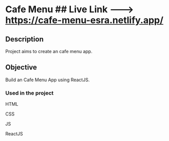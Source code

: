 
# Cafe Menu ## Live Link ---> https://cafe-menu-esra.netlify.app/

## Description

Project aims to create an cafe menu app.

## Objective

Build an Cafe Menu App using ReactJS.

### Used in the project
HTML

CSS

JS

ReactJS



